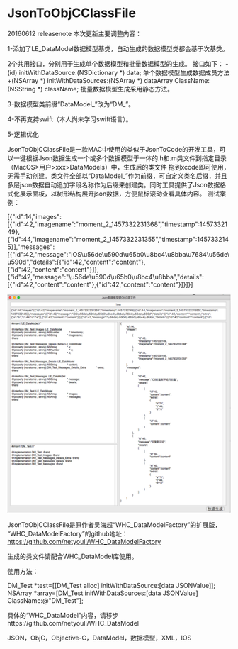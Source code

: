 # JsonToObjCClassFile
20160612 releasenote
本次更新主要调整内容：

1-添加了LE_DataModel数据模型基类，自动生成的数据模型类都会基于次基类。

2个共用接口，分别用于生成单个数据模型和批量数据模型的生成。
接口如下：
-(id) initWithDataSource:(NSDictionary *) data;
单个数据模型生成数据成员方法
+(NSArray *) initWithDataSources:(NSArray *) dataArray ClassName:(NSString *) className;
批量数据模型生成采用静态方法。

3-数据模型类前缀“DataModel_”改为“DM_”。

4-不再支持swift（本人尚未学习swift语言）。

5-逻辑优化


JsonToObjCClassFile是一款MAC中使用的类似于JsonToCode的开发工具，可以一键根据Json数据生成一个或多个数据模型于一体的.h和.m类文件到指定目录（MacOS>用户>xxx>DataModels）中，生成后的类文件 拖到xcode即可使用，无需手动创建。类文件全部以“DataModel_”作为前缀，可自定义类名后缀，并且多层json数据自动追加字段名称作为后缀来创建类。同时工具提供了Json数据格式化展示面板，以树形结构展开json数据，方便鼠标滚动查看具体内容。
测试案例：


[{\"id\":14,\"images\":[{\"id\":42,\"imagename\":\"moment_2_1457332231368\",\"timestamp\":1457332149},{\"id\":44,\"imagename\":\"moment_2_1457332231355\",\"timestamp\":1457332145}],\"messages\":[{\"id\":42,\"message\":\"iOS\\u56de\\u590d\\u65b0\\u8bc4\\u8bba\\u7684\\u56de\\u590d\",\"details\":[{\"id\":42,\"content\":\"content\"},{\"id\":42,\"content\":\"content\"}]},{\"id\":42,\"message\":\"\\u56de\\u590d\\u65b0\\u8bc4\\u8bba\",\"details\":[{\"id\":42,\"content\":\"content\"},{\"id\":42,\"content\":\"content\"}]}]}]


![image](https://github.com/LarryEmerson/JsonToObjCClassFile/blob/master/JsonToObjCClassFile/JsonToObjCClassFile.png)

JsonToObjCClassFile是原作者吴海超“WHC_DataModelFactory”的扩展版，
“WHC_DataModelFactory”的github地址：https://github.com/netyouli/WHC_DataModelFactory

生成的类文件请配合WHC_DataModel库使用。

使用方法：

DM_Test *test=[[DM_Test alloc] initWithDataSource:[data JSONValue]];
NSArray *array=[DM_Test initWithDataSources:[data JSONValue] ClassName:@"DM_Test"];


具体的“WHC_DataModel”内容，请移步https://github.com/netyouli/WHC_DataModel


JSON，ObjC，Objective-C，DataModel，数据模型，XML，IOS
